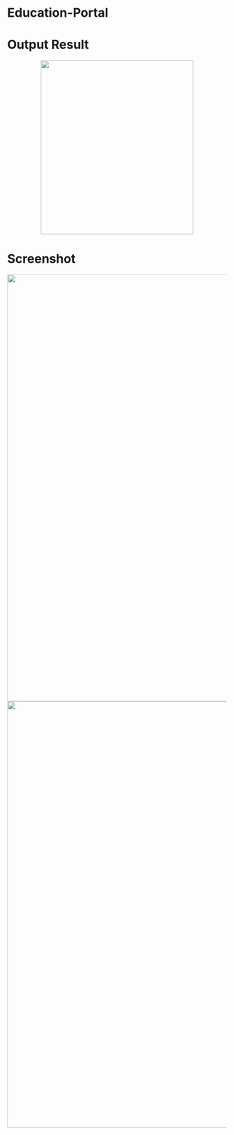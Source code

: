 # Education-Portal

# Output Result
<p align="center">
 <img src="https://user-images.githubusercontent.com/112925756/188807413-298d790f-b623-41b3-a9c8-61e30e34ed1e.webm" width="350" height="400" />

# Screenshot
<p align="center">
 <img src="https://user-images.githubusercontent.com/112925756/188802437-b7f9aeb3-9892-4f70-8d80-b1f4d7c6c3ca.jpg" width="850" height="980" />
 
 <img src="https://user-images.githubusercontent.com/112925756/188802593-25ca8f00-6a5f-43d1-8b80-08a8f75e749a.jpg" width="850" height="980" />



